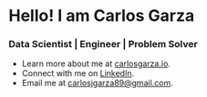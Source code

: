 # Hello! I am Carlos Garza
### Data Scientist | Engineer | Problem Solver
- Learn more about me at [carlosgarza.io](https://www.carlosgarza.io/).
- Connect with me on [LinkedIn](https://www.linkedin.com/in/carlosjgarza89/).
- Email me at <carlosjgarza89@gmail.com>.
